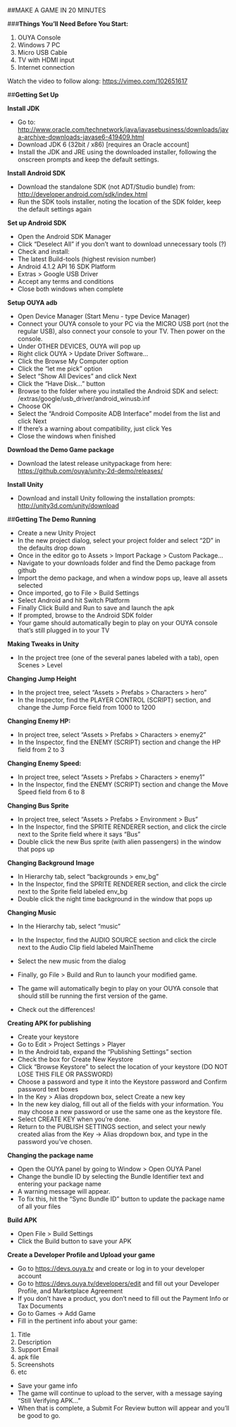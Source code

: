##MAKE A GAME IN 20 MINUTES

###**Things You’ll Need Before You Start:**
1. OUYA Console
2. Windows 7 PC
3. Micro USB Cable
4. TV with HDMI input
5. Internet connection

Watch the video to follow along: https://vimeo.com/102651617

##**Getting Set Up**

**Install JDK**
- Go to: http://www.oracle.com/technetwork/java/javasebusiness/downloads/java-archive-downloads-javase6-419409.html
- Download JDK 6 (32bit / x86) [requires an Oracle account]
- Install the JDK and JRE using the downloaded installer, following the onscreen prompts and keep the default settings.


**Install Android SDK**
- Download the standalone SDK (not ADT/Studio bundle) from: http://developer.android.com/sdk/index.html
- Run the SDK tools installer, noting the location of the SDK folder, keep the default settings again


**Set up Android SDK** 
- Open the Android SDK Manager
- Click “Deselect All” if you don’t want to download unnecessary tools (?)
- Check and install: 
- The latest Build-tools (highest revision number) 
- Android 4.1.2 API 16 SDK Platform
- Extras > Google USB Driver
- Accept any terms and conditions
- Close both windows when complete


**Setup OUYA adb**
- Open Device Manager (Start Menu - type Device Manager)
- Connect your OUYA console to your PC via the MICRO USB port (not the regular USB), also connect your console to your TV. Then power on the console.
- Under OTHER DEVICES, OUYA will pop up
- Right click OUYA > Update Driver Software…
- Click the Browse My Computer option
- Click the “let me pick” option
- Select “Show All Devices” and click Next
- Click the “Have Disk…” button
- Browse to the folder where you installed the Android SDK and select:
<sdk>/extras/google/usb_driver/android_winusb.inf 
- Choose OK
- Select the “Android Composite ADB Interface” model from the list and click Next
- If there’s a warning about compatibility, just click Yes
- Close the windows when finished

**Download the Demo Game package**
- Download the latest release unitypackage from here: https://github.com/ouya/unity-2d-demo/releases/

**Install Unity**
- Download and install Unity following the installation prompts: http://unity3d.com/unity/download

##**Getting The Demo Running**
- Create a new Unity Project
- In the new project dialog, select your project folder and select “2D” in the defaults drop down
- Once in the editor go to Assets > Import Package > Custom Package…
- Navigate to your downloads folder and find the Demo package from github
- Import the demo package, and when a window pops up, leave all assets selected
- Once imported, go to File > Build Settings
- Select Android and hit Switch Platform
- Finally Click Build and Run to save and launch the apk
- If prompted, browse to the Android SDK folder
- Your game should automatically begin to play on your OUYA console that’s still plugged in to your TV


**Making Tweaks in Unity**
- In the project tree (one of the several panes labeled with a tab), open Scenes > Level

**Changing Jump Height**
- In the project tree, select “Assets > Prefabs > Characters > hero”
- In the Inspector, find the PLAYER CONTROL (SCRIPT) section, and change the Jump Force field from 1000 to 1200	

**Changing Enemy HP:**
- In project tree, select “Assets > Prefabs > Characters > enemy2”
- In the Inspector, find the ENEMY (SCRIPT) section and change the HP field from 2 to 3

**Changing Enemy Speed:**
- In project tree, select “Assets > Prefabs > Characters > enemy1”
- In the Inspector, find the ENEMY (SCRIPT) section and change the Move Speed field from 6 to 8

**Changing Bus Sprite**
- In project tree, select “Assets > Prefabs > Environment > Bus”
- In the Inspector, find the SPRITE RENDERER section, and click the circle next to the Sprite field where it says “Bus”
- Double click the new Bus sprite (with alien passengers) in the window that pops up

**Changing Background Image**
- In Hierarchy tab, select “backgrounds > env_bg”
- In the Inspector, find the SPRITE RENDERER section, and click the circle next to the Sprite field labeled env_bg
- Double click the night time background in the window that pops up

**Changing Music**
- In the Hierarchy tab, select “music”
- In the Inspector, find the AUDIO SOURCE section and click the circle next to the Audio Clip field labeled MainTheme
- Select the new music from the dialog

- Finally, go File > Build and Run to launch your modified game.
- The game will automatically begin to play on your OUYA console that should still be running the first version of the game.
- Check out the differences!

**Creating APK for publishing**
- Create your keystore
- Go to Edit > Project Settings > Player
- In the Android tab, expand the “Publishing Settings” section
- Check the box for Create New Keystore
- Click “Browse Keystore” to select the location of your keystore (DO NOT LOSE THIS FILE OR PASSWORD)
- Choose a password and type it into the Keystore password and Confirm password text boxes
- In the Key > Alias dropdown box, select Create a new key
- In the new key dialog, fill out all of the fields with your information. You may choose a new password or use the same one as the keystore file.
- Select CREATE KEY when you’re done.
- Return to the PUBLISH SETTINGS section, and select your newly created alias from the Key -> Alias dropdown box, and type in the password you’ve chosen.

**Changing the package name**
- Open the OUYA panel by going to Window > Open OUYA Panel
- Change the bundle ID by selecting the Bundle Identifier text and entering your package name
- A warning message will appear.
- To fix this, hit the “Sync Bundle ID” button to update the package name of all your files

**Build APK**
- Open File > Build Settings
- Click the Build button to save your APK


**Create a Developer Profile and Upload your game**
- Go to https://devs.ouya.tv and create or log in to your developer account
- Go to https://devs.ouya.tv/developers/edit and fill out your Developer Profile, and Marketplace Agreement
- If you don’t have a product, you don’t need to fill out the Payment Info or Tax Documents
- Go to Games -> Add Game
- Fill in the pertinent info about your game:
1. Title
2. Description
3. Support Email
4. apk file
5. Screenshots
6. etc
- Save your game info
- The game will continue to upload to the server, with a message saying “Still Verifying APK…”
- When that is complete, a Submit For Review button will appear and you’ll be good to go.
